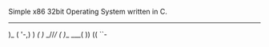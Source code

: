 Simple x86 32bit Operating System written in C.




________  ___ ________
  )_   ( '-,) )   _(
    )_  \_//_/  _(
      )___  ___(
          ))
         ((
          ``-
